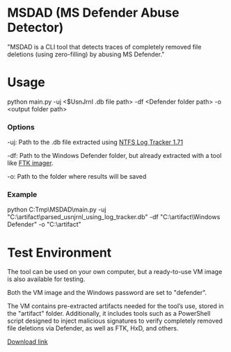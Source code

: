 # MSDAD (MS Defender Abuse Detector)
"MSDAD is a CLI tool that detects traces of completely removed file deletions (using zero-filling) by abusing MS Defender."


# Usage
python main.py -uj \<$UsnJrnl .db file path\> -df \<Defender folder path\> -o \<output folder path\>

### Options
-uj: Path to the .db file extracted using [NTFS Log Tracker 1.71](https://sites.google.com/site/forensicnote/ntfs-log-tracker?pli=1)

-df: Path to the Windows Defender folder, but already extracted with a tool like [FTK imager](https://www.exterro.com/ftk-product-downloads/ftk-imager-version-4-7-1).

-o: Path to the folder where results will be saved


### Example
python C:Tmp\MSDAD\main.py -uj "C:\artifact\parsed_usnjrnl_using_log_tracker.db" -df "C:\artifact\Windows Defender" -o "C:\artifact\"


# Test Environment
The tool can be used on your own computer, but a ready-to-use VM image is also available for testing.

Both the VM image and the Windows password are set to "defender".

The VM contains pre-extracted artifacts needed for the tool’s use, stored in the "artifact" folder. Additionally, it includes tools such as a PowerShell script designed to inject malicious signatures to verify completely removed file deletions via Defender, as well as FTK, HxD, and others.

[Download link](https://drive.google.com/file/d/1gguPEA48V552HW5HNlvHHQ0ztBsXWCgH/view?usp=sharing)

